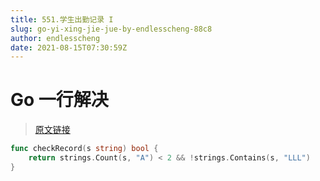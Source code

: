 ```yaml
---
title: 551.学生出勤记录 I
slug: go-yi-xing-jie-jue-by-endlesscheng-88c8
author: endlesscheng
date: 2021-08-15T07:30:59Z
---
```

# Go 一行解决
 
> [原文链接](https://leetcode.cn/problems/student-attendance-record-i/solution/go-yi-xing-jie-jue-by-endlesscheng-88c8)
```go
func checkRecord(s string) bool {
    return strings.Count(s, "A") < 2 && !strings.Contains(s, "LLL")
}
```
